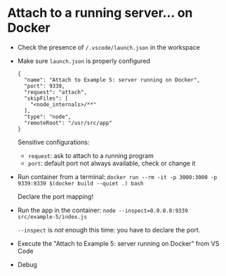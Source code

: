 # Attach to a running server... on Docker
	
- Check the presence of `/.vscode/launch.json` in the workspace

- Make sure `launch.json` is properly configured

  ```
  {
    "name": "Attach to Example 5: server running on Docker",
    "port": 9339,
    "request": "attach",
    "skipFiles": [
      "<node_internals>/**"
    ],
    "type": "node",
    "remoteRoot": "/usr/src/app" 
  }
  ```

  Sensitive configurations:

  - `request`: ask to attach to a running program
  - `port`: default port not always available, check or change it

- Run container from a terminal: `docker run --rm -it -p 3000:3000 -p 9339:9339 $(docker build --quiet .) bash`

  Declare the port mapping!

- Run the app in the container: `node --inspect=0.0.0.0:9339 src/example-5/index.js`

  `--inspect` is *not* enough this time: you have to declare the port.

- Execute the "Attach to Example 5: server running on Docker" from VS Code

- Debug